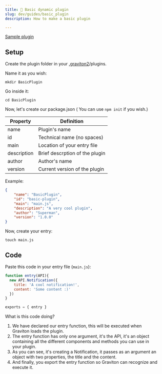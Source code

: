 ```yaml
---
title: 🧵 Basic dynamic plugin
slug: dev/guides/basic_plugin
description: How to make a basic plugin

---
```



[Sample plugin](https://github.com/Graviton-Code-Editor/sample-plugin)

## Setup

Create the plugin folder in your [.graviton2](https://github.com/Graviton-Code-Editor/Graviton-App/wiki/docs/.graviton2.md)/plugins.

Name it as you wish:
```shell
mkdir BasicPlugin
```

Go inside it:
```shell
cd BasicPlugin
```

Now, let's create our package.json ( You can use `npm init` if you wish.)

| Property      | Definition                                                     |
| ------------- |----------------------------------------------------------------|
| name          | Plugin's name                                                  |
| id            | Technical name (no spaces)                                     |
| main          | Location of your entry file                                    |
| description   | Brief descrption of the plugin                                 |
| author        | Author's name                                                  |
| version       | Current version of the plugin                                  |

Example:
```json
{
	"name": "BasicPlugin",
	"id": "basic-plugin",
	"main": "main.js",
	"description": "A very cool plugin",
	"author": "Superman",
	"version": "1.0.0"
}
```

Now, create your entry:

```shell
touch main.js
```

## Code

Paste this code in your entry file (`main.js`):

```javascript
function entry(API){
  new API.Notification({
    title: 'A cool notification!',
    content: 'Some content :)'
  })
}

exports = { entry }
```

What is this code doing?
1. We have declared our entry function, this will be executed when Graviton loads the plugin.
2. The entry function has only one argument, it's the API, it's an object containing all the different components and methods you can use in your plugin.
3. As you can see, it's creating a Notification, it passes as an argument an object with two properties, the title and the content.
4. And finally, you export the entry function so Graviton can recognize and execute it.